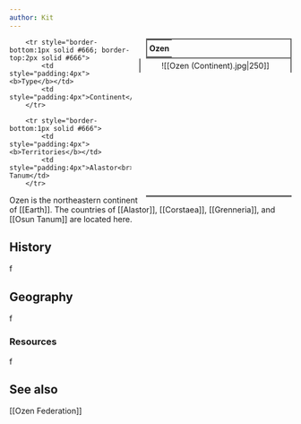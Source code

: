 ```yaml
---
author: Kit
---
```

<table style="float:right; clear:right; width:260px; margin:0 0 0 14; border:2px solid #666; line-height:1.5; border-collapse:collapse; font-size:smaller">
	<tr>
		<th colspan="2" style="border-bottom:2px solid #666; font-size:larger; padding:4px; text-align:center">Ozen</th>
	</tr></table>

  <span align="center" style="float:right; clear:right; width:260px; margin:0 0 0 14; border-right:2px solid #666; border-left:2px solid #666; border-collapse:collapse; padding:4px">![[Ozen (Continent).jpg|250]]</span>
	
  <table style="float:right; clear:right; width:260px; margin:0 0 7 14; border:2px solid #666; border-top:1px solid #666; line-height:1.5; border-collapse:collapse; font-size:smaller">
	
		<tr style="border-bottom:1px solid #666; border-top:2px solid #666">
			<td style="padding:4px"><b>Type</b></td>
			<td style="padding:4px">Continent</td>
		</tr>
	
		<tr style="border-bottom:1px solid #666">
			<td style="padding:4px"><b>Territories</b></td>
			<td style="padding:4px">Alastor<br>Corstaea<br>Grenneria<br>Osun Tanum</td>
		</tr>
	
</table>

Ozen is the northeastern continent of [[Earth]]. The countries of [[Alastor]], [[Corstaea]], [[Grenneria]], and [[Osun Tanum]] are located here.

## History

f

## Geography

f

### Resources

f

## See also

[[Ozen Federation]]